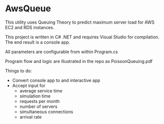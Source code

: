 AwsQueue
========

This utility uses Queuing Theory to predict maximum server load for AWS EC2 and RDS instances.

This project is written in C# .NET and requires Visual Studio for compilation. The end result is a console app.

All parameters are configurable from within Program.cs

Program flow and logic are illustrated in the repo as PoissonQueuing.pdf

Things to do:
* Convert console app to and interactive app
* Accept input for 
    * average service time
    * simulation time
    * requests per month
    * number of servers
    * simultaneous connections
    * arrival rate